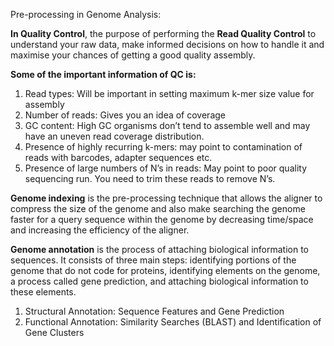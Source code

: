 Pre-processing in Genome Analysis:

 **In Quality Control**, the purpose of performing the **Read Quality Control** to understand your raw data, make informed decisions on how to handle it and maximise your chances of getting a good quality assembly.
  
  **Some of the important information of QC is:** 
1. Read types: Will be important in setting maximum k-mer size value for assembly
2. Number of reads: Gives you an idea of coverage
3. GC content: High GC organisms don’t tend to assemble well and may have an uneven read coverage distribution.
4. Presence of highly recurring k-mers: may point to contamination of reads with barcodes, adapter sequences etc.
5. Presence of large numbers of N’s in reads: May point to poor quality sequencing run. You need to trim these reads to remove N’s.
  
  **Genome indexing** is the pre-processing technique that allows the aligner to compress the size of the genome and also make searching the genome faster for a query sequence within the genome by decreasing time/space and increasing the efficiency of the aligner. 
  
**Genome annotation** is the process of attaching biological information to sequences. It consists of three main steps: identifying portions of the genome that do not code for proteins, identifying elements on the genome, a process called gene prediction, and attaching biological information to these elements.

1. Structural Annotation: Sequence Features and Gene Prediction
2. Functional Annotation: Similarity Searches (BLAST) and Identification of Gene Clusters


